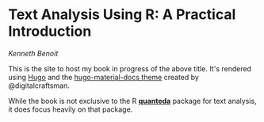 # Text Analysis Using R: A Practical Introduction

*Kenneth Benoit*

This is the site to host my book in progress of the above title.  It's rendered using [Hugo](https://gohugo.io) and the [hugo-material-docs theme](https://github.com/digitalcraftsman/hugo-material-docs) created by @digitalcraftsman.

While the book is not exclusive to the R [**quanteda**](https://github.com/kbenoit/quanteda) package for text analysis, it does focus heavily on that package.

